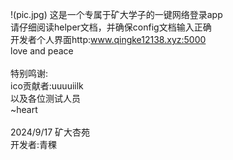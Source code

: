 !(pic.jpg)
这是一个专属于矿大学子的一键网络登录app<br />
请仔细阅读helper文档，并确保config文档输入正确<br />
开发者个人界面http:www.qingke12138.xyz:5000<br />
love and peace<br />
<br />
特别鸣谢:<br />
ico贡献者:uuuuiilk<br />
以及各位测试人员<br />
~heart<br />
<br />
2024/9/17 矿大杏苑<br />
开发者:青稞
